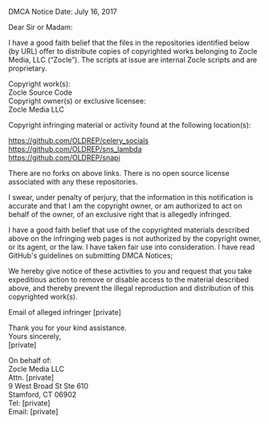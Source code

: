 DMCA Notice
Date: July 16, 2017

Dear Sir or Madam:

I have a good faith belief that the files in the repositories identified below (by URL) offer to distribute copies of copyrighted works belonging to Zocle Media, LLC (“Zocle”). The scripts at issue are internal Zocle scripts and are proprietary.

Copyright work(s):  
Zocle Source Code  
Copyright owner(s) or exclusive licensee:  
Zocle Media LLC  

Copyright infringing material or activity found at the following location(s):  

https://github.com/OLDREP/celery_socials  
https://github.com/OLDREP/sns_lambda  
https://github.com/OLDREP/snapi  

There are no forks on above links. There is no open source license associated with any these repositories.

I swear, under penalty of perjury, that the information in this notification is accurate and that I am the copyright owner, or am authorized to act on behalf of the owner, of an exclusive right that is allegedly infringed.

I have a good faith belief that use of the copyrighted materials described above on the infringing web pages is not authorized by the copyright owner, or its agent, or the law. I have taken fair use into consideration.
I have read GitHub's guidelines on submitting DMCA Notices;

We hereby give notice of these activities to you and request that you take expeditious action to remove or disable access to the material described above, and thereby prevent the illegal reproduction and distribution of this copyrighted work(s).

Email of alleged infringer [private]

Thank you for your kind assistance.  
Yours sincerely,  
[private]

On behalf of:  
Zocle Media LLC  
Attn. [private]  
9 West Broad St Ste 610  
Stamford, CT 06902  
Tel: [private]  
Email: [private]
